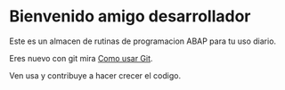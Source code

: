 # Bienvenido amigo desarrollador

Este es un almacen de rutinas de programacion ABAP para tu uso diario.

Eres nuevo con git mira [Como usar Git](Como%20usar%20Git.md).

Ven usa y contribuye a hacer crecer el codigo.